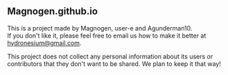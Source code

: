 ## Magnogen.github.io
This is a project made by Magnogen, user-e and Agunderman10.  
If you don't like it, please feel free to email us how to make it better at hydronesium@gmail.com.

This project does not collect any personal information about its users or contributors that they don't want to be shared. We plan to keep it that way!
